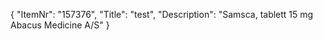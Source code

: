 {
  "ItemNr": "157376",
  "Title": "test",
  "Description": "Samsca, tablett 15 mg Abacus Medicine A/S"
}